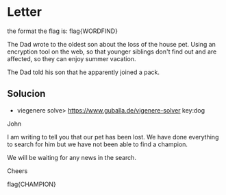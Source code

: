 # Letter
the format the flag is: flag{WORDFIND}

The Dad wrote to the oldest son about the loss of the house pet. Using an encryption tool on the web, so that younger siblings don't find out and are affected, so they can enjoy summer vacation.

The Dad told his son that he apparently joined a pack.

## Solucion

- viegenere solve> https://www.guballa.de/vigenere-solver
key:dog

John

I am writing to tell you that our pet has been lost. We have done everything to search for him but we have not been able to find a champion.

We will be waiting for any news in the search.

Cheers

flag{CHAMPION}